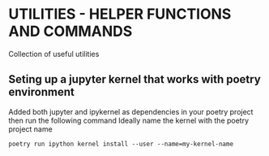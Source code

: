 # UTILITIES - HELPER FUNCTIONS AND COMMANDS
Collection of useful utilities

## Seting up a jupyter kernel that works with poetry environment

Added both jupyter and ipykernel as dependencies in your poetry project then run the following command
Ideally name the kernel with the poetry project name 

`poetry run ipython kernel install --user --name=my-kernel-name`
